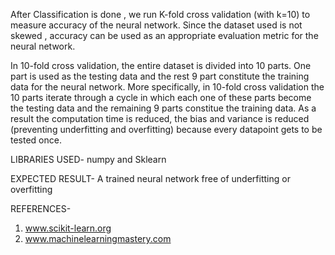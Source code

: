 After Classification is done , we run K-fold cross validation (with k=10) to measure accuracy of the neural network.
Since the dataset used is not skewed , accuracy can be used as an appropriate evaluation metric for the neural network.

In 10-fold cross validation, the entire dataset is divided into 10 parts.
One part is used as the testing data and the rest 9 part constitute the training data for the neural network.
More specifically, in 10-fold cross validation the 10 parts iterate through a cycle in which each one of these parts become the testing data and the remaining 9 parts 
constitue the training data.
As a result the computation time is reduced, the bias and variance is reduced (preventing underfitting and overfitting) because every datapoint gets to be tested 
once.

LIBRARIES USED-
numpy and
Sklearn

EXPECTED RESULT-
A trained neural network free of underfitting or overfitting 

REFERENCES-
1. www.scikit-learn.org
2. www.machinelearningmastery.com
